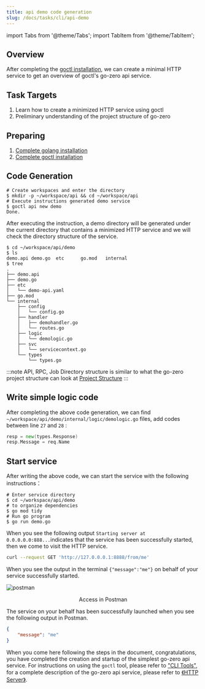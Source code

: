 ```yaml
---
title: api demo code generation
slug: /docs/tasks/cli/api-demo
---
```


import Tabs from '@theme/Tabs';
import TabItem from '@theme/TabItem';

## Overview

After completing the <a href="/docs/tasks/installation/goctl" target="_blank">goctl installation</a>, we can create a minimal HTTP service to get an overview of goctl's go-zero api service.

## Task Targets

1. Learn how to create a minimized HTTP service using goctl
1. Preliminary understanding of the project structure of go-zero

## Preparing

1. <a href="/docs/tasks" target="_blank">Complete golang installation</a>
1. <a href="/docs/tasks/installation/goctl" target="_blank">Complete goctl installation</a>

## Code Generation

```shell
# Create workspaces and enter the directory
$ mkdir -p ~/workspace/api && cd ~/workspace/api
# Execute instructions generated demo service
$ goctl api new demo
Done.
```

After executing the instruction, a demo directory will be generated under the current directory that contains a minimized HTTP service and we will check the directory structure of the service.

```shell
$ cd ~/workspace/api/demo
$ ls
demo.api demo.go  etc      go.mod   internal
$ tree
.
├── demo.api
├── demo.go
├── etc
│   └── demo-api.yaml
├── go.mod
└── internal
    ├── config
    │   └── config.go
    ├── handler
    │   ├── demohandler.go
    │   └── routes.go
    ├── logic
    │   └── demologic.go
    ├── svc
    │   └── servicecontext.go
    └── types
        └── types.go
```

:::note
API, RPC, Job Directory structure is similar to what the go-zero project structure can look at <a href="/docs/concepts/layout">Project Structure</a>
:::

## Write simple logic code

After completing the above code generation, we can find `~/workspace/api/demo/internal/logic/demologic.go` files, add codes between line `27` and `28`  :

```go
resp = new(types.Response)
resp.Message = req.Name
```

## Start service

After writing the above code, we can start the service with the following instructions：

```shell
# Enter service directory
$ cd ~/workspace/api/demo
# to organize dependencies
$ go mod tidy
# Run go program
$ go run demo.go
```

When you see the following output `Starting server at 0.0.0.0.0:888...`indicates that the service has been successfully started, then we come to visit the HTTP service.

<Tabs>
<TabItem value="terminal" label="Access in terminal" default>

```bash
curl --request GET 'http://127.0.0.0.1:8888/from/me'
``````

When you see the output in the terminal `{"message":"me"}` on behalf of your service successfully started.

</TabItem>

<TabItem value="postman" label="Access in Postman" default>

![postman](../../resource/tasks/cli/task-api-demo-postman.png)

<center> Access in Postman </center>

The service on your behalf has been successfully launched when you see the following output in Postman.

```json
{
    "message": "me"
}
```

</TabItem>
</Tabs>

When you come here following the steps in the document, congratulations, you have completed the creation and startup of the simplest go-zero api service. For instructions on using the `goctl` tool, please refer to <a href ="/docs/tutorials/cli/overview" target="_blank">"CLI Tools"</a>, for a complete description of the go-zero api service, please refer to <a href ="/docs/tutorials/http/server/configuration/service" target="_blank">《HTTP Server》</a>.
